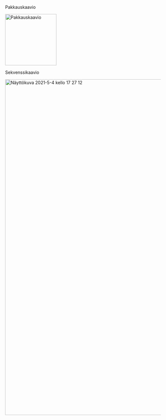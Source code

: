 Pakkauskaavio

<img width="166" alt="Pakkauskaavio" src="https://user-images.githubusercontent.com/80990021/115453146-f4d5ab00-a227-11eb-9bf0-6f6f5e2cf3d0.png">


Sekvenssikaavio

<img width="1086" alt="Näyttökuva 2021-5-4 kello 17 27 12" src="https://user-images.githubusercontent.com/80990021/117020358-09717300-acff-11eb-815c-65c6eec389db.png">


